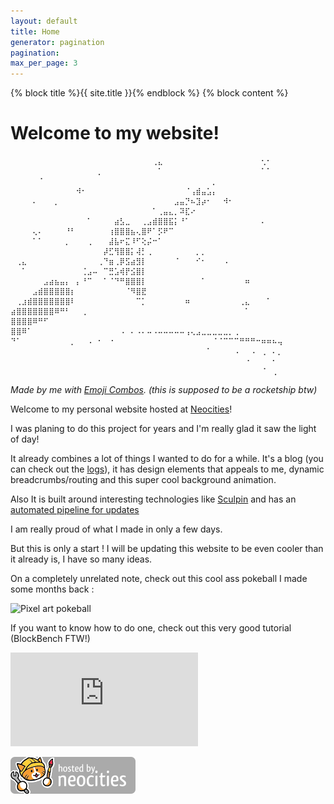```yaml
---
layout: default
title: Home
generator: pagination
pagination:
max_per_page: 3
---
```


{% block title %}{{ site.title }}{% endblock %}
{% block content %}

<script>
  const urlParams = new URLSearchParams(window.location.search);
  if (navigator.userAgent.includes('Screenjesus')) {
    window.location.replace("/assets/icons/profile_pic.jpg");
  }
</script>

# Welcome to my website!
```
⠀⠀⠀⠀⠀⠀⠀⠀⠀⠀⠀⠀⠀⠀⠀⠀⠀⠀⠀⠀⠀⠀⠀⠀⠀⠀⢀⣄⠀⠀⠀⠀⠀⠀⠀⠀⠀⠀⠀⠀⠀⠀⠀⠀⠀⠀⢂⠂⠀⠀
⠀⠀⠀⠀⠀⠀⠀⠀⠀⠀⠀⠀⠀⠀⠀⠀⡀⠀⠀⠀⠀⠀⠀⠀⠀⠀⠀⠁⠀⠀⠀⠀⠀⠀⠀⠀⠀⠀⠀⠀⠀⠀⠀⠀⠀⠀⠁⠁⠀⠀
⠀⠀⠀⠀⠀⠈⠀⠀⠀⠀⠀⠀⠀⠀⠀⠀⠀⠀⠀⠀⠀⠀⠀⠀⠀⠀⠀⠀⠀⠀⠀⠀⠀⠀⠀⠀⠀⡀⠀⠀⠀⠀⠀⠀⠀⠀⠀⠀⠀⠀
⠀⠀⠀⠀⠀⠀⠀⠀⠀⠀⠀⠀⠺⠂⠀⠀⠀⠀⠀⠀⠀⠀⠀⠀⠀⠀⠀⠀⠀⠀⠀⠀⠈⢠⣾⣤⣡⡄⠀⠀⠀⠀⠀⠀⠀⠀⠀⠀⠀⠀
⠀⠀⠀⠀⠄⠀⠀⠀⡀⠀⠀⠀⠀⠀⠀⠀⠀⠀⠀⠀⠀⠀⠀⠀⠀⠀⠀⠀⠀⠀⣠⣤⡙⠦⣹⡴⠂⠀⠀⠺⠂⠀⠀⠀⠀⠀⠀⠀⠀⠀
⠀⠀⠀⠀⠀⠀⠀⠀⠀⠀⠀⠀⠀⠀⠀⠀⠀⠀⠀⠀⠀⠀⠀⠀⠀⠀⠁⢀⣤⣄⡀⠽⣏⠔⠀⠀⠀⠀⠀⠀⠀⠀⠀⠀⠀⠀⠀⠀⠀⠀
⠀⠀⠀⠀⠀⠀⠀⠀⠀⠀⠀⠀⠀⠀⠁⠀⠀⠀⠀⣴⣣⣀⠀⠀⢀⣠⣾⣿⣿⣯⡅⠘⠁⠀⠀⠀⠀⠀⠀⠀⠀⠀⠀⠀⠀⠀⠄⠀⠀⠀
⠀⠀⠀⠀⢄⠄⠀⠀⠀⠀⠘⠃⠀⠀⠀⠀⠀⠀⢰⣿⣿⣿⣦⢄⣿⠟⠁⡫⠟⠉⠀⠀⠀⠀⠀⠀⠀⠀⠀⠀⠀⠀⠀⠀⠀⠀⠀⠀⠀⠀
⠀⠀⠀⠀⠁⠁⠀⠀⠀⠀⡀⠀⠀⠀⢀⠀⠀⠀⣼⣧⠖⣍⠸⠋⢕⡬⠒⠁⠀⠀⠀⠀⠀⠀⠀⠀⠀⠀⠀⠀⠀⠀⠀⠀⠀⠀⠀⠀⠀⠀
⠀⠀⠀⠀⠀⠀⠀⠀⠀⠀⠀⠀⠀⠀⠀⠀⠀⡼⣋⢻⣿⣿⡅⢼⡃⢀⠀⠀⠀⠀⠀⠀⠀⠀⡀⡀⠀⠀⠀⠀⠀⠀⠀⠀⠀⠀⠀⠀⠀⠀
⠀⢀⣄⠀⠀⠀⠀⠀⠀⠀⠀⠀⠀⠀⠀⠀⢀⠙⣶⢀⡿⣫⣴⣻⡇⠀⠀⠀⠀⠀⠈⠀⠀⠀⠊⠂⠀⠀⠀⠠⠀⠀⠀⠀⠀⠀⠀⠀⠀⠀
⠀⠀⠁⠀⠀⠀⠀⠀⠀⠀⠀⠀⠀⢈⣠⠤⠀⠉⣛⣡⢾⡟⣪⣿⡇⠀⠀⠀⠀⠀⠀⠀⠀⠀⠀⠀⠀⠀⠀⠀⠀⠀⠀⠀⠀⠀⠀⠀⠀⠀
⠀⠀⠀⠀⠀⠀⣠⣴⣦⣤⡄⠀⡄⠘⠉⠀⠀⠁⠈⠙⠛⣿⣿⣿⡇⠀⠀⠀⠀⠀⠀⠀⠀⠀⠀⠁⠀⠀⠀⠀⠀⠀⠀⠶⠀⠀⠀⠀⠀⠀
⠀⠀⠀⠀⣠⣾⣿⣿⣿⣿⣿⡆⠀⠀⠀⠀⠀⠀⠀⠀⠀⠈⠻⣿⣟⠀⠀⠀⠀⠀⠀⠀⠀⠀⠀⠀⠀⠀⠀⠀⠀⠀⠀⠀⠀⠀⠀⠀⠀⠀
⠀⢀⣰⣾⣿⣿⣿⣿⣿⣿⣿⠇⠀⠀⠀⠀⠀⠀⠀⠀⠀⠀⠀⠉⡁⠀⠀⠀⠀⠀⠀⠀⠶⠀⠀⠀⠀⠀⠀⠀⠀⠀⢀⣄⠀⠀⠀⠁⠀⠀
⣴⣿⣿⣿⣿⣿⣿⣿⠿⠛⠃⠀⠀⢀⠀⠀⠀⠀⠀⠀⠀⠀⠀⠀⠀⠀⠀⠀⠀⠀⠀⠀⠀⠀⠀⠀⠀⠀⠀⠀⠀⠀⠀⠁⠀⠀⠀⠀⠀⠀
⣿⣿⣿⣿⠿⠛⠋⠀⠀⠀⠀⠀⠀⠀⠀⠀⠀⠀⠀⠀⠀⠀⠀⠀⠀⠀⠀⠀⠀⠀⠀⠀⠀⠀⠀⠀⠀⠀⠀⠀⠀⠀⠀⠀⠀⠀⠀⠀⠀⠀
⣿⣿⠿⠁⠀⠀⠀⠀⠀⠀⠀⠀⠀⠀⠀⠀⠀⠀⠀⠀⠠⠀⠄⠠⠄⠤⠠⠤⠤⠤⠤⠤⢠⢄⣠⣀⣀⣀⣀⣀⡀⢀⠀⠀⠀⠀⠀⠀⠀⠀
⠙⠁⠀⠀⠀⠀⠀⠀⠀⠀⠀⡀⠀⠀⠠⠀⠂⠀⠐⠀⠀⠀⠀⠀⠀⠀⠀⠀⠀⠀⠀⠀⠀⠀⠀⠀⠀⠈⠈⠉⠉⠉⠛⠛⠛⠒⠶⠶⠦⢤
⠀⠀⠀⠀⠀⠀⠀⠀⠀⠀⠀⠀⠀⠀⠀⠀⠀⠀⠀⠀⠀⠀⠀⠀⠀⠀⠀⠀⠀⠀⠀⠀⠀⠀⠀⠀⠁⠀⠀⠀⠀⠠⠀⠀⠠⠀⢀⠀⠄⡀
⠀⠀⠀⠀⠀⠀⠀⠀⠀⠀⠀⠀⠀⠀⠀⠀⠀⠀⠀⠀⠀⠀⠀⠀⠀⠀⠀⠀⠀⠀⠀⠀⠀⠀⠀⠀⠀⠀⠀⠀⠀⠀⠀⠐⠀⠀⠀⠀⠂⠀
⠀⠀⠀⠀⠀⠀⠀⠀⠀⠀⠀⠀⠀⠀⠀⠀⠀⠀⠀⠀⠀⠀⠀⠀⠀⠀⠀⠀⠀⠀⠀⠀⠀⠀⠀⠀⠀⠀⠀⠀⠀⠀⠀⠀⠀⠀⠈⠀⢀⠀
```
*Made by me with [Emoji Combos](https://emojicombos.com/dot-art-editor). (this is supposed to be a rocketship btw)*


Welcome to my personal website hosted at [Neocities](https://neocities.org)!

I was planing to do this project for years and I'm really glad it saw the light of day!

It already combines a lot of things I wanted to do for a while. It's a blog (you can check out the [logs](/logs)), it has design elements that appeals to me, dynamic breadcrumbs/routing and this super cool background animation.

Also It is built around interesting technologies like [Sculpin](https://sculpin.io) and has an [automated pipeline for updates](/logs/2024/07/27/github-pipeline)

I am really proud of what I made in only a few days.

But this is only a start ! I will be updating this website to be even cooler than it already is, I have so many ideas.

On a completely unrelated note, check out this cool ass pokeball I made some months back : 


<img width="350px" src="https://cdn.discordapp.com/attachments/381204425504456706/1247691475903447060/Pokeball3.gif?ex=66a6297c&is=66a4d7fc&hm=c45e9d951f0ae9f4ceaf232bbc1880bac19adf49d51e293849b7073676ec5d3d&" alt="Pixel art pokeball">

If you want to know how to do one, check out this very good tutorial (BlockBench FTW!)

<iframe src="https://www.youtube.com/embed/GukhptdHlPk" title="How to Make Low-Poly Models with Pixel Texture | Blockbench Tutorial" frameborder="0" allow="accelerometer; autoplay; clipboard-write; encrypted-media; gyroscope; picture-in-picture; web-share" referrerpolicy="strict-origin-when-cross-origin" allowfullscreen></iframe>


[![](assets/icons/neocities/neocities.png)](https://neocities.org/)
